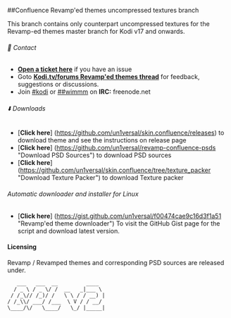 ##Confluence Revamp'ed themes uncompressed textures branch

This branch contains only counterpart uncompressed textures for the Revamp-ed themes master branch for Kodi v17 and onwards.

###### :speech_balloon: Contact

- [**Open a ticket here**](https://github.com/un1versal/revamped.themes/issues/new "Open a ticket here") if you have an issue    
- Goto [**Kodi.tv/forums Revamp'ed themes thread**](http://forum.kodi.tv/showthread.php?tid=203291 "goto Kodi.tv/forums Revamp'ed themes thread") for feedback, suggestions or discussions.     
- Join [#kodi](https://webchat.freenode.net?nick=revamped-fan&channels=%23kodi&prompt=1 "join #kodi") or [##wimmm](https://webchat.freenode.net?nick=revamped-fan&channels=%23%23wimm&prompt=1 "join #wimm") on **IRC:** freenode.net 

######  :arrow_down: Downloads

- [**Click here**] (https://github.com/un1versal/skin.confluence/releases) to download theme and see the instructions on release page     
- [**Click here**] (https://github.com/un1versal/revamp-confluence-psds "Download PSD Sources") to download PSD sources     
- [**Click here**] (https://github.com/un1versal/skin.confluence/tree/texture_packer "Download Texture Packer") to download Texture packer

###### Automatic downloader and installer for Linux

- [**Click here**] (https://gist.github.com/un1versal/f00474cae9c16d3f1a51 "Revamp'ed theme downloader") To visit the GitHub Gist page for the script and download latest version.

#### Licensing

Revamp / Revamped themes and corresponding PSD sources are released under.

```
   ___   ___  __         ____  
  / _ \ / _ \/ /  __   _|___ \ 
 / /_\// /_)/ /   \ \ / / __) |
/ /_\\/ ___/ /___  \ V / / __/ 
\____/\/   \____/   \_/ |_____|

```
